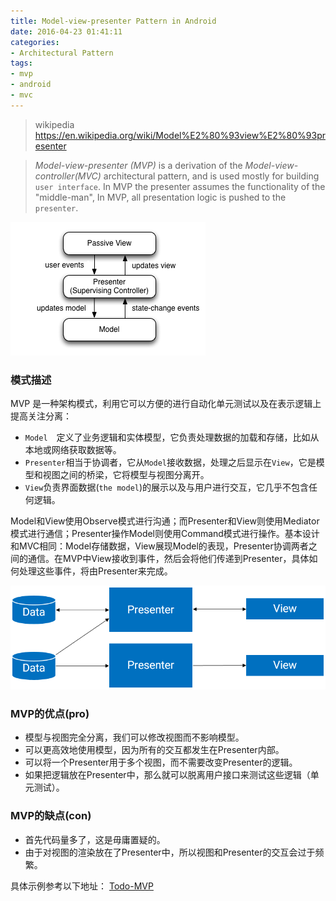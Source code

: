 ```yaml
---
title: Model-view-presenter Pattern in Android
date: 2016-04-23 01:41:11
categories:
- Architectural Pattern
tags:
- mvp
- android
- mvc
---
```

> wikipedia https://en.wikipedia.org/wiki/Model%E2%80%93view%E2%80%93presenter

>*Model-view-presenter (MVP)* is a derivation of the *Model-view-controller(MVC)* architectural pattern, and is used mostly for building `user interface`.
In MVP the presenter assumes the functionality of the "middle-man", In MVP, all presentation logic is pushed to the `presenter`.


![mvp-diagram](/images/Model_View_Presenter_GUI_Design_Pattern.png)

### 模式描述
MVP 是一种架构模式，利用它可以方便的进行自动化单元测试以及在表示逻辑上提高关注分离：

- `Model`　定义了业务逻辑和实体模型，它负责处理数据的加载和存储，比如从本地或网络获取数据等。
- `Presenter`相当于协调者，它从`Model`接收数据，处理之后显示在`View`，它是模型和视图之间的桥梁，它将模型与视图分离开。
- `View`负责界面数据(`the model`)的展示以及与用户进行交互，它几乎不包含任何逻辑。

>
Model和View使用Observe模式进行沟通；而Presenter和View则使用Mediator模式进行通信；Presenter操作Model则使用Command模式进行操作。基本设计和MVC相同：Model存储数据，View展现Model的表现，Presenter协调两者之间的通信。在MVP中View接收到事件，然后会将他们传递到Presenter，具体如何处理这些事件，将由Presenter来完成。


![MVP Diagram](/images/mvp_diagram.png)

### MVP的优点(pro)
- 模型与视图完全分离，我们可以修改视图而不影响模型。
- 可以更高效地使用模型，因为所有的交互都发生在Presenter内部。
- 可以将一个Presenter用于多个视图，而不需要改变Presenter的逻辑。
- 如果把逻辑放在Presenter中，那么就可以脱离用户接口来测试这些逻辑（单元测试）。

### MVP的缺点(con)
- 首先代码量多了，这是毋庸置疑的。
- 由于对视图的渲染放在了Presenter中，所以视图和Presenter的交互会过于频繁。


具体示例参考以下地址：
[Todo-MVP](https://github.com/googlesamples/android-architecture)
